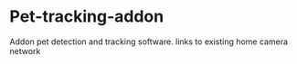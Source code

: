 # Pet-tracking-addon
Addon pet detection and tracking software. links to existing home camera network
